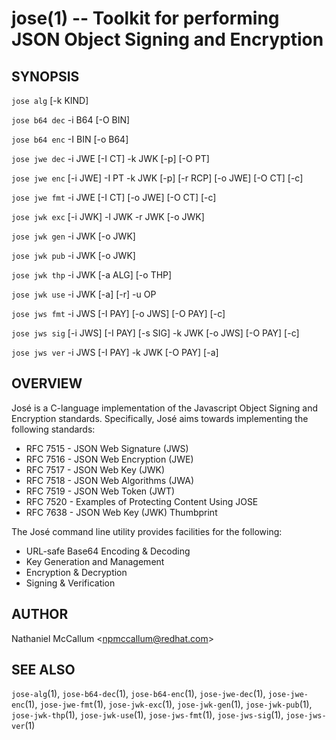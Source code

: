 jose(1) -- Toolkit for performing JSON Object Signing and Encryption
====================================================================

## SYNOPSIS

`jose alg` [-k KIND]

`jose b64 dec` -i B64 [-O BIN]

`jose b64 enc` -I BIN [-o B64]

`jose jwe dec` -i JWE [-I CT] -k JWK [-p] [-O PT]

`jose jwe enc` [-i JWE] -I PT -k JWK [-p] [-r RCP] [-o JWE] [-O CT] [-c]

`jose jwe fmt` -i JWE [-I CT] [-o JWE] [-O CT] [-c]

`jose jwk exc` [-i JWK] -l JWK -r JWK [-o JWK]

`jose jwk gen` -i JWK [-o JWK]

`jose jwk pub` -i JWK [-o JWK]

`jose jwk thp` -i JWK [-a ALG] [-o THP]

`jose jwk use` -i JWK [-a] [-r] -u OP

`jose jws fmt` -i JWS [-I PAY] [-o JWS] [-O PAY] [-c]

`jose jws sig` [-i JWS] [-I PAY] [-s SIG] -k JWK [-o JWS] [-O PAY] [-c]

`jose jws ver` -i JWS [-I PAY] -k JWK [-O PAY] [-a]

## OVERVIEW

José is a C-language implementation of the Javascript Object Signing and
Encryption standards. Specifically, José aims towards implementing the
following standards:

* RFC 7515 - JSON Web Signature (JWS)
* RFC 7516 - JSON Web Encryption (JWE)
* RFC 7517 - JSON Web Key (JWK)
* RFC 7518 - JSON Web Algorithms (JWA)
* RFC 7519 - JSON Web Token (JWT)
* RFC 7520 - Examples of Protecting Content Using JOSE
* RFC 7638 - JSON Web Key (JWK) Thumbprint


The José command line utility provides facilities for the following:

* URL-safe Base64 Encoding & Decoding
* Key Generation and Management
* Encryption & Decryption
* Signing & Verification

## AUTHOR

Nathaniel McCallum &lt;npmccallum@redhat.com&gt;

## SEE ALSO

`jose-alg`(1),
`jose-b64-dec`(1),
`jose-b64-enc`(1),
`jose-jwe-dec`(1),
`jose-jwe-enc`(1),
`jose-jwe-fmt`(1),
`jose-jwk-exc`(1),
`jose-jwk-gen`(1),
`jose-jwk-pub`(1),
`jose-jwk-thp`(1),
`jose-jwk-use`(1),
`jose-jws-fmt`(1),
`jose-jws-sig`(1),
`jose-jws-ver`(1)
